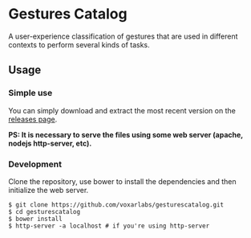 # Gestures Catalog
A user-experience classification of gestures that are used in different contexts to perform several kinds of tasks.


## Usage
### Simple use
You can simply download and extract the most recent version on the [releases page](https://github.com/voxarlabs/gesturescatalog/releases).

**PS: It is necessary to serve the files using some web server (apache, nodejs http-server, etc).**

### Development
Clone the repository, use bower to install the dependencies and then initialize the web server.

    $ git clone https://github.com/voxarlabs/gesturescatalog.git
    $ cd gesturescatalog
    $ bower install
    $ http-server -a localhost # if you're using http-server

